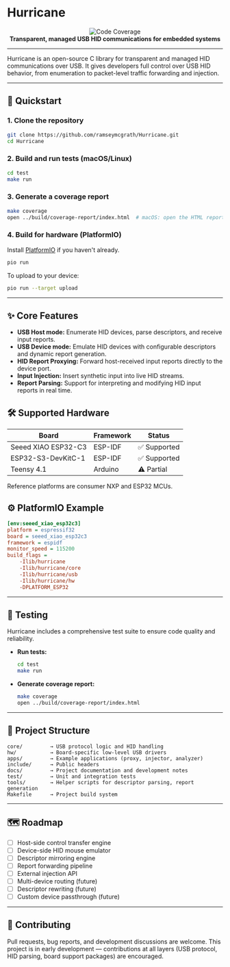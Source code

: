 # Hurricane

<p align="center">
  <img src="https://codecov.io/gh/ramseymcgrath/Hurricane/branch/main/graph/badge.svg" alt="Code Coverage"/>
  <br>
  <b>Transparent, managed USB HID communications for embedded systems</b>
</p>

---

Hurricane is an open-source C library for transparent and managed HID communications over USB. It gives developers full control over USB HID behavior, from enumeration to packet-level traffic forwarding and injection.

---

## 🚀 Quickstart

### 1. Clone the repository

```bash
git clone https://github.com/ramseymcgrath/Hurricane.git
cd Hurricane
```

### 2. Build and run tests (macOS/Linux)

```bash
cd test
make run
```

### 3. Generate a coverage report

```bash
make coverage
open ../build/coverage-report/index.html  # macOS: open the HTML report
```

### 4. Build for hardware (PlatformIO)

Install [PlatformIO](https://platformio.org/install) if you haven't already.

```bash
pio run
```

To upload to your device:

```bash
pio run --target upload
```

---

## ✨ Core Features

- <b>USB Host mode:</b> Enumerate HID devices, parse descriptors, and receive input reports.
- <b>USB Device mode:</b> Emulate HID devices with configurable descriptors and dynamic report generation.
- <b>HID Report Proxying:</b> Forward host-received input reports directly to the device port.
- <b>Input Injection:</b> Insert synthetic input into live HID streams.
- <b>Report Parsing:</b> Support for interpreting and modifying HID input reports in real time.

## 🛠️ Supported Hardware

| Board                  | Framework | Status         |
|------------------------|-----------|---------------|
| Seeed XIAO ESP32-C3    | ESP-IDF   | ✅ Supported   |
| ESP32-S3-DevKitC-1     | ESP-IDF   | ✅ Supported   |
| Teensy 4.1             | Arduino   | ⚠️ Partial     |

Reference platforms are consumer NXP and ESP32 MCUs.

## ⚙️ PlatformIO Example

```ini
[env:seeed_xiao_esp32c3]
platform = espressif32
board = seeed_xiao_esp32c3
framework = espidf
monitor_speed = 115200
build_flags =
    -Ilib/hurricane
    -Ilib/hurricane/core
    -Ilib/hurricane/usb
    -Ilib/hurricane/hw
    -DPLATFORM_ESP32
```

---

## 🧪 Testing

Hurricane includes a comprehensive test suite to ensure code quality and reliability.

- **Run tests:**
  ```bash
  cd test
  make run
  ```
- **Generate coverage report:**
  ```bash
  make coverage
  open ../build/coverage-report/index.html
  ```

---

## 📁 Project Structure

```
core/         → USB protocol logic and HID handling
hw/           → Board-specific low-level USB drivers
apps/         → Example applications (proxy, injector, analyzer)
include/      → Public headers
docs/         → Project documentation and development notes
test/         → Unit and integration tests
tools/        → Helper scripts for descriptor parsing, report generation
Makefile      → Project build system
```

---

## 🗺️ Roadmap
- [ ] Host-side control transfer engine
- [ ] Device-side HID mouse emulator
- [ ] Descriptor mirroring engine
- [ ] Report forwarding pipeline
- [ ] External injection API
- [ ] Multi-device routing (future)
- [ ] Descriptor rewriting (future)
- [ ] Custom device passthrough (future)

---

## 🤝 Contributing
Pull requests, bug reports, and development discussions are welcome.
This project is in early development — contributions at all layers (USB protocol, HID parsing, board support packages) are encouraged.
